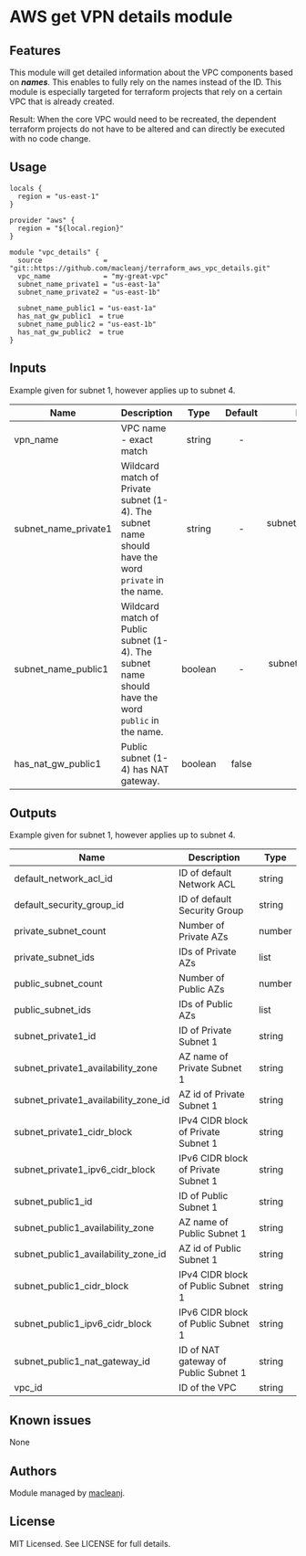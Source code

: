 AWS get VPN details module
===========================================

Features
--------

This module will get detailed information about the VPC components based on ***names***. This enables to fully rely on the names instead of the ID. This module is especially targeted for terraform projects that rely on a certain VPC that is already created.

Result: When the core VPC would need to be recreated, the dependent terraform projects do not have to be altered and can directly be executed with no code change.

Usage
-----
```hcl
locals {
  region = "us-east-1"
}

provider "aws" {
  region = "${local.region}"
}

module "vpc_details" {
  source               = "git::https://github.com/macleanj/terraform_aws_vpc_details.git"
  vpc_name             = "my-great-vpc"
  subnet_name_private1 = "us-east-1a"
  subnet_name_private2 = "us-east-1b"

  subnet_name_public1 = "us-east-1a"
  has_nat_gw_public1  = true
  subnet_name_public2 = "us-east-1b"
  has_nat_gw_public2  = true
}
```
## Inputs

Example given for subnet 1, however applies up to subnet 4.

| Name | Description | Type | Default | Required |
|------|-------------|:----:|:-----:|:-----:|
| vpn_name | VPC name - exact match | string | - | yes |
| subnet_name_private1 | Wildcard match of Private subnet (1-4). The subnet name should have the word ```private``` in the name. | string | - | subnet_name_private1 only |
| subnet_name_public1 | Wildcard match of Public subnet (1-4). The subnet name should have the word ```public``` in the name. | boolean | - | subnet_name_public1 only |
| has_nat_gw_public1 | Public subnet (1-4) has NAT gateway. | boolean | false | no |


## Outputs

Example given for subnet 1, however applies up to subnet 4.
 
| Name | Description | Type |
|------|-------------| -----|
| default_network_acl_id | ID of default Network ACL | string |
| default_security_group_id | ID of default Security Group | string |
| private_subnet_count | Number of Private AZs | number |
| private_subnet_ids | IDs of Private AZs | list |
| public_subnet_count | Number of Public AZs | number |
| public_subnet_ids | IDs of Public AZs | list |
| subnet_private1_id | ID of Private Subnet 1 | string |
| subnet_private1_availability_zone | AZ name of Private Subnet 1 | string |
| subnet_private1_availability_zone_id | AZ id of Private Subnet 1 | string |
| subnet_private1_cidr_block | IPv4 CIDR block of Private Subnet 1 | string |
| subnet_private1_ipv6_cidr_block | IPv6 CIDR block of Private Subnet 1 | string |
| subnet_public1_id | ID of Public Subnet 1 | string |
| subnet_public1_availability_zone | AZ name of Public Subnet 1 | string |
| subnet_public1_availability_zone_id | AZ id of Public Subnet 1 | string |
| subnet_public1_cidr_block | IPv4 CIDR block of Public Subnet 1 | string |
| subnet_public1_ipv6_cidr_block | IPv6 CIDR block of Public Subnet 1 | string |
| subnet_public1_nat_gateway_id | ID of NAT gateway of Public Subnet 1 | string |
| vpc_id | ID of the VPC | string |

Known issues
------------

None

Authors
-------

Module managed by [macleanj](https://github.com/macleanj).

License
-------

MIT Licensed. See LICENSE for full details.

